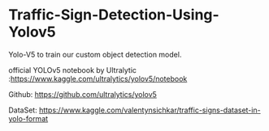 # Traffic-Sign-Detection-Using-Yolov5
 Yolo-V5 to train our custom object detection model.
 
 official YOLOv5 notebook by Ultralytic :https://www.kaggle.com/ultralytics/yolov5/notebook
 
 Github: https://github.com/ultralytics/yolov5
 
 DataSet: https://www.kaggle.com/valentynsichkar/traffic-signs-dataset-in-yolo-format
